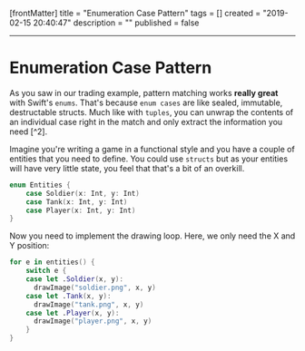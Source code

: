 [frontMatter]
title = "Enumeration Case Pattern"
tags = []
created = "2019-02-15 20:40:47"
description = ""
published = false

---

# Enumeration Case Pattern

As you saw in our trading example, pattern matching works **really
great** with Swift\'s `enums`. That\'s because `enum cases` are like
sealed, immutable, destructable structs. Much like with `tuples`, you
can unwrap the contents of an individual case right in the match and
only extract the information you need [^2].

Imagine you\'re writing a game in a functional style and you have a
couple of entities that you need to define. You could use `structs` but
as your entities will have very little state, you feel that that\'s a
bit of an overkill.

``` Swift
enum Entities {
    case Soldier(x: Int, y: Int)
    case Tank(x: Int, y: Int)
    case Player(x: Int, y: Int)
}
```

Now you need to implement the drawing loop. Here, we only need the X and
Y position:

``` Swift
for e in entities() {
    switch e {
    case let .Soldier(x, y):
      drawImage("soldier.png", x, y)
    case let .Tank(x, y):
      drawImage("tank.png", x, y)
    case let .Player(x, y):
      drawImage("player.png", x, y)
    }
}
```
